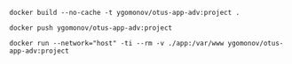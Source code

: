 ```shell
docker build --no-cache -t ygomonov/otus-app-adv:project .
```

```shell
docker push ygomonov/otus-app-adv:project
```

```shell
docker run --network="host" -ti --rm -v ./app:/var/www ygomonov/otus-app-adv:project
```
